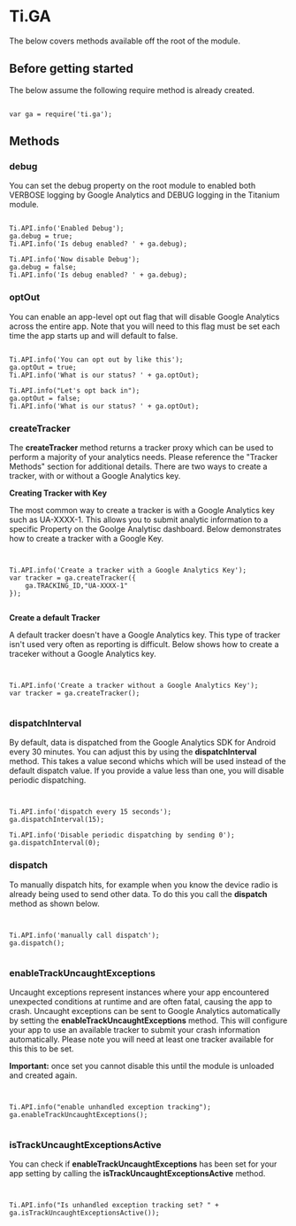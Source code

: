 <h1>Ti.GA</h1>

The below covers methods available off the root of the module.

<h2>Before getting started</h2>

The below assume the following require method is already created.

<pre><code>
var ga = require('ti.ga');
</code></pre>


<h2>Methods</h2>

<h3>debug</h3>
You can set the debug property on the root module to enabled both VERBOSE logging by Google Analytics and DEBUG logging in the Titanium module.

<pre><code>
Ti.API.info('Enabled Debug');
ga.debug = true;
Ti.API.info('Is debug enabled? ' + ga.debug);

Ti.API.info('Now disable Debug');
ga.debug = false;
Ti.API.info('Is debug enabled? ' + ga.debug);
</code></pre>

<h3>optOut</h3>
You can enable an app-level opt out flag that will disable Google Analytics across the entire app. Note that you will need to this flag must be set each time the app starts up and will default to false.

<pre><code>
Ti.API.info('You can opt out by like this');
ga.optOut = true;
Ti.API.info('What is our status? ' + ga.optOut);

Ti.API.info("Let's opt back in");
ga.optOut = false;
Ti.API.info('What is our status? ' + ga.optOut);
</code></pre>


<h3>createTracker</h3>
The <b>createTracker</b> method returns a tracker proxy which can be used to perform a majority of your analytics needs.  Please reference the "Tracker Methods" section for additional details. There are two ways to create a tracker, with or without a Google Analytics key.


<b>Creating Tracker with Key</b>

The most common way to create a tracker is with a Google Analytics key such as UA-XXXX-1.  This allows you to submit analytic information to a specific Property on the Goolge Analytisc dashboard.  Below demonstrates how to create a tracker with a Google Key.

<pre><code>
	
Ti.API.info('Create a tracker with a Google Analytics Key');
var tracker = ga.createTracker({
	ga.TRACKING_ID,"UA-XXXX-1"
});

</code></pre>

<b>Create a default Tracker</b>

A default tracker doesn't have a Google Analytics key.  This type of tracker isn't used very often as reporting is difficult.  Below shows how to create a traceker without a Google Analytics key.

<pre><code>

Ti.API.info('Create a tracker without a Google Analytics Key');
var tracker = ga.createTracker();

</code></pre>

<h3>dispatchInterval</h3>
By default, data is dispatched from the Google Analytics SDK for Android every 30 minutes.  You can adjust this by using the <b>dispatchInterval</b> method.  This takes a value second whichs which will be used instead of the default dispatch value.  If you provide a value less than one, you will disable periodic dispatching.

<pre><code>

Ti.API.info('dispatch every 15 seconds');
ga.dispatchInterval(15);

Ti.API.info('Disable periodic dispatching by sending 0');
ga.dispatchInterval(0);
</code></pre>

<h3>dispatch</h3>
To manually dispatch hits, for example when you know the device radio is already being used to send other data. To do this you call the <b>dispatch</b> method as shown below.

<pre><code>

Ti.API.info('manually call dispatch');
ga.dispatch();

</code></pre>


<h3>enableTrackUncaughtExceptions</h3>
Uncaught exceptions represent instances where your app encountered unexpected conditions at runtime and are often fatal, causing the app to crash. Uncaught exceptions can be sent to Google Analytics automatically by setting the <b>enableTrackUncaughtExceptions</b> method.  This will configure your app to use an available tracker to submit your crash information automatically.  Please note you will need at least one tracker available for this this to be set.

<b>Important:</b> once set you cannot disable this until the module is unloaded and created again.

<pre><code>

Ti.API.info("enable unhandled exception tracking");
ga.enableTrackUncaughtExceptions();

</code></pre>

<h3>isTrackUncaughtExceptionsActive</h3>
You can check if <b>enableTrackUncaughtExceptions</b> has been set for your app setting by calling the <b>isTrackUncaughtExceptionsActive</b> method.

<pre><code>

Ti.API.info("Is unhandled exception tracking set? " + ga.isTrackUncaughtExceptionsActive());

</code></pre>